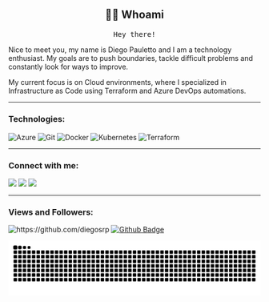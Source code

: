 <h2 align="center">👨‍💻 Whoami</h2>
<p align="center">
  <samp>
Hey there!
    
Nice to meet you, my name is Diego Pauletto and I am a technology enthusiast.
My goals are to push boundaries, tackle difficult problems and constantly look for ways to improve.

My current focus is on Cloud environments, where I specialized in Infrastructure as Code using Terraform and Azure DevOps automations.
  </samp>
</p>


<hr>


### Technologies:
<div>
  <p align="left">
  <img align="center" alt="Azure"      height="30"  width="40" src="https://cdn.jsdelivr.net/gh/devicons/devicon/icons/azure/azure-original.svg">
  <img align="center" alt="Git"        height="30"  width="40" src="https://www.vectorlogo.zone/logos/git-scm/git-scm-icon.svg">
  <img align="center" alt="Docker"     width="50px"            src="https://cdn.jsdelivr.net/gh/devicons/devicon/icons/docker/docker-original.svg">
  <img align="center" alt="Kubernetes" width="40px"            src="https://cdn.jsdelivr.net/gh/devicons/devicon/icons/kubernetes/kubernetes-plain.svg">
  <img align="center" alt="Terraform"  width="40px"            src="https://cdn.icon-icons.com/icons2/2107/PNG/512/file_type_terraform_icon_130125.png"> 
</div>
    
  
<hr>


### Connect with me:
<div> 
   <p align="left">
   <a href="https://www.linkedin.com/in/diegopauletto90" target="_blank">
      <img src="https://img.shields.io/badge/-LinkedIn-%230077B5?style=for-the-badge&logo=linkedin&logoColor=white" target="_blank"></a>
   <a href="https://www.youtube.com/channel/UC8jc-mGCuLGmtZ0jGzRuFfQ" target="_blank">
      <img src="https://img.shields.io/badge/YouTube-FF0000?style=for-the-badge&logo=youtube&logoColor=white" target="_blank"></a> 
   <a href="https://t.me/pauletto90" target="_blank">
      <img src="https://img.shields.io/badge/Telegram-2CA5E0?style=for-the-badge&logo=telegram&logoColor=white" target="_blank"></a> 
</div>     
 
 
<hr>


### Views and Followers:
  <img src="https://komarev.com/ghpvc/?username=diegosrp" alt="https://github.com/diegosrp"></a>
  <a href="https://github.com/diegosrp?tab=followers" target="_blank">
     <img src="https://img.shields.io/github/followers/diegosrp?label=Followers&style=social" alt="Github Badge"></a>
  
  
![Snake animation](https://github.com/diegosrp/diegosrp/blob/output/github-contribution-grid-snake.svg)

